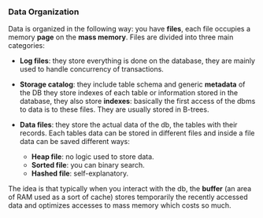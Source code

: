 ### Data Organization

Data is organized in the following way: you have **files**, each file occupies a memory **page** on the **mass memory**. Files are divided into three main categories: 

- **Log files**: they store everything is done on the database, they are mainly used to handle concurrency of transactions. 
- **Storage catalog**: they include table schema and generic **metadata** of the DB they store indexes of each table or information stored in the database, they also store **indexes**: basically the first access of the dbms to data is to these files. They are usually stored in B-trees. 
- **Data files**: they store the actual data of the db, the tables with their records. Each tables data can be stored in different files and inside a file data can be saved different ways: 
 
  - **Heap file**: no logic used to store data.
  - **Sorted file**: you can binary search. 
  - **Hashed file**: self-explanatory. 

The idea is that typically when you interact with the db, the **buffer** (an area of RAM used as a sort of cache) stores temporarily the recently accessed data and optimizes accesses to mass memory which costs so much.